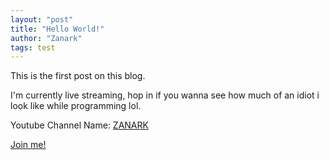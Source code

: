 ```yaml
---
layout: "post"
title: "Hello World!"
author: "Zanark"
tags: test
---
```


This is the first post on this blog.

I'm currently live streaming, hop in if you wanna see how much of an idiot i look like while programming lol.

Youtube Channel Name: [ZANARK](https://www.youtube.com/channel/UCwnUr0cB24YKbafp2wwQK2w)

[Join me!](https://www.youtube.com/channel/UCwnUr0cB24YKbafp2wwQK2w/live "My Live Stream")  